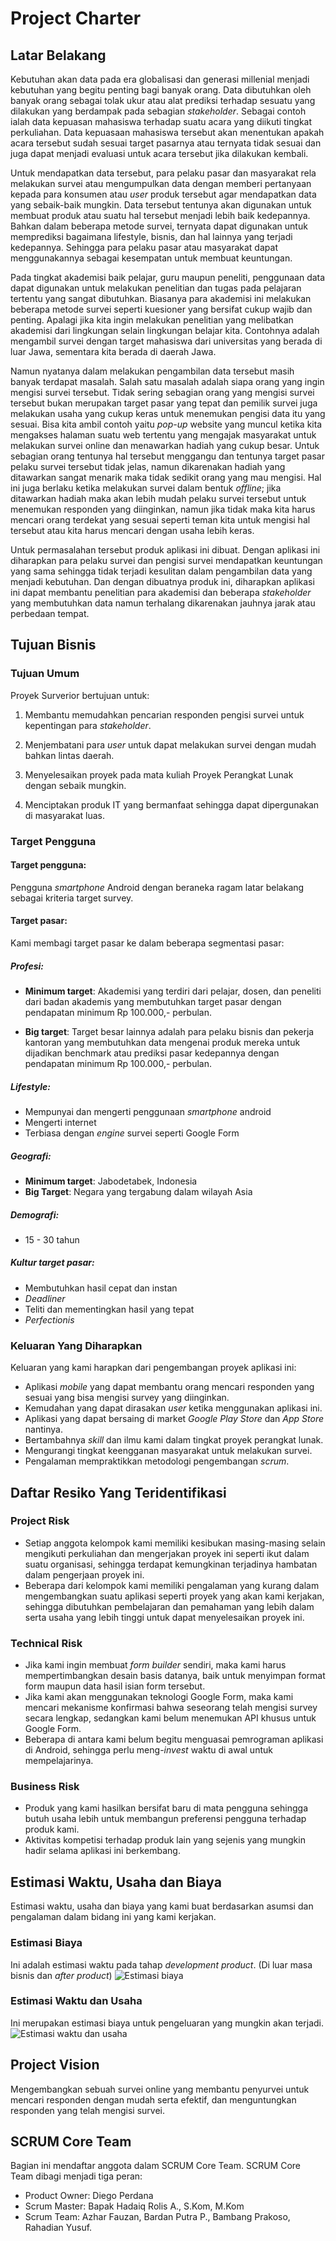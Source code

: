 Project Charter
===============

## Latar Belakang

Kebutuhan akan data pada era globalisasi dan generasi millenial menjadi kebutuhan yang begitu penting bagi banyak orang. Data dibutuhkan oleh banyak orang sebagai tolak ukur atau alat prediksi terhadap sesuatu yang dilakukan yang berdampak pada sebagian *stakeholder*. Sebagai contoh ialah data kepuasan mahasiswa terhadap suatu acara yang diikuti tingkat perkuliahan. Data kepuasaan mahasiswa tersebut akan menentukan apakah acara tersebut sudah sesuai target pasarnya atau ternyata tidak sesuai dan juga dapat menjadi evaluasi untuk acara tersebut jika dilakukan kembali.

Untuk mendapatkan data tersebut, para pelaku pasar dan masyarakat rela melakukan survei atau mengumpulkan data dengan memberi pertanyaan kepada para konsumen atau *user* produk tersebut agar mendapatkan data yang sebaik-baik mungkin. Data tersebut tentunya akan digunakan untuk membuat produk atau suatu hal tersebut menjadi lebih baik kedepannya. Bahkan dalam beberapa metode survei, ternyata dapat digunakan untuk memprediksi bagaimana lifestyle, bisnis, dan hal lainnya yang terjadi kedepannya. Sehingga para pelaku pasar atau masyarakat dapat menggunakannya sebagai kesempatan untuk membuat keuntungan.

Pada tingkat akademisi baik pelajar, guru maupun peneliti, penggunaan data dapat digunakan untuk melakukan penelitian dan tugas pada pelajaran tertentu yang sangat dibutuhkan. Biasanya para akademisi ini melakukan beberapa metode survei seperti kuesioner yang bersifat cukup wajib dan penting. Apalagi jika kita ingin melakukan penelitian yang melibatkan akademisi dari lingkungan selain lingkungan belajar kita. Contohnya adalah mengambil survei dengan target mahasiswa dari universitas yang berada di luar Jawa, sementara kita berada di daerah Jawa.

Namun nyatanya dalam melakukan pengambilan data tersebut masih banyak terdapat masalah. Salah satu masalah adalah siapa orang yang ingin mengisi survei tersebut. Tidak sering sebagian orang yang mengisi survei tersebut bukan merupakan target pasar yang tepat dan pemilik survei juga melakukan usaha yang cukup keras untuk menemukan pengisi data itu yang sesuai. Bisa kita ambil contoh yaitu *pop-up* website yang muncul ketika kita mengakses halaman suatu web tertentu yang mengajak masyarakat untuk melakukan survei online dan menawarkan hadiah yang cukup besar. Untuk sebagian orang tentunya hal tersebut menggangu dan tentunya target pasar pelaku survei tersebut tidak jelas, namun dikarenakan hadiah yang ditawarkan sangat menarik maka tidak sedikit orang yang mau mengisi. Hal ini juga berlaku ketika melakukan survei dalam bentuk *offline*; jika ditawarkan hadiah maka akan lebih mudah pelaku survei tersebut untuk menemukan responden yang diinginkan, namun jika tidak maka kita harus mencari orang terdekat yang sesuai seperti teman kita untuk mengisi hal tersebut atau kita harus mencari dengan usaha lebih keras.

Untuk permasalahan tersebut produk aplikasi ini dibuat. Dengan aplikasi ini diharapkan para pelaku survei dan pengisi survei mendapatkan keuntungan yang sama sehingga tidak terjadi kesulitan dalam pengambilan data yang menjadi kebutuhan. Dan dengan dibuatnya produk ini, diharapkan aplikasi ini dapat membantu penelitian para akademisi dan beberapa *stakeholder* yang membutuhkan data namun terhalang dikarenakan jauhnya jarak atau perbedaan tempat.


## Tujuan Bisnis

### Tujuan Umum

Proyek Surverior bertujuan untuk:

1. Membantu memudahkan pencarian responden pengisi survei untuk kepentingan para *stakeholder*.

2. Menjembatani para *user* untuk dapat melakukan survei dengan mudah bahkan lintas daerah.

3. Menyelesaikan proyek pada mata kuliah Proyek Perangkat Lunak dengan sebaik mungkin.

4. Menciptakan produk IT yang bermanfaat sehingga dapat dipergunakan di masyarakat luas. 

### Target Pengguna

#### Target pengguna:

Pengguna *smartphone* Android dengan beraneka ragam latar belakang sebagai kriteria target survey.

#### Target pasar:

Kami membagi target pasar ke dalam beberapa segmentasi pasar:

##### Profesi: 

* **Minimum target**: Akademisi yang terdiri dari pelajar, dosen, dan peneliti dari badan akademis yang membutuhkan target
pasar dengan pendapatan minimum Rp 100.000,- perbulan.

* **Big target**: Target besar lainnya adalah para pelaku bisnis dan pekerja kantoran yang membutuhkan data mengenai produk
mereka untuk dijadikan benchmark atau prediksi pasar kedepannya dengan pendapatan minimum Rp 100.000,- 
perbulan.

##### Lifestyle:
* Mempunyai dan mengerti penggunaan *smartphone* android 
* Mengerti internet 
* Terbiasa dengan *engine* survei seperti Google Form 

##### Geografi:
* **Minimum target**: Jabodetabek, Indonesia
* **Big Target**: Negara yang tergabung dalam wilayah Asia
    
##### Demografi: 
* 15 - 30 tahun

##### Kultur target pasar:
* Membutuhkan hasil cepat dan instan
* *Deadliner*
* Teliti dan mementingkan hasil yang tepat
* *Perfectionis*

### Keluaran Yang Diharapkan
Keluaran yang kami harapkan dari pengembangan proyek aplikasi ini:
* Aplikasi *mobile* yang dapat membantu orang mencari responden yang sesuai yang bisa mengisi survey yang diinginkan.
* Kemudahan yang dapat dirasakan *user* ketika menggunakan aplikasi ini.
* Aplikasi yang dapat bersaing di market *Google Play Store* dan *App Store* nantinya.
* Bertambahnya *skill* dan ilmu kami dalam tingkat proyek perangkat lunak.
* Mengurangi tingkat keengganan masyarakat untuk melakukan survei.
* Pengalaman mempraktikkan metodologi pengembangan *scrum*.

## Daftar Resiko Yang Teridentifikasi

### Project Risk
* Setiap anggota kelompok kami memiliki kesibukan masing-masing selain mengikuti perkuliahan dan mengerjakan proyek ini seperti ikut dalam suatu organisasi, sehingga terdapat kemungkinan terjadinya hambatan dalam pengerjaan proyek ini.
* Beberapa dari kelompok kami memiliki pengalaman yang kurang dalam mengembangkan suatu aplikasi seperti proyek yang akan kami kerjakan, sehingga dibutuhkan pembelajaran dan pemahaman yang lebih dalam serta usaha yang lebih tinggi untuk dapat menyelesaikan proyek ini.

### Technical Risk
* Jika kami ingin membuat *form builder* sendiri, maka kami harus mempertimbangkan desain basis datanya, baik untuk menyimpan format form maupun data hasil isian form tersebut.
* Jika kami akan menggunakan teknologi Google Form, maka kami mencari mekanisme konfirmasi bahwa seseorang telah mengisi survey secara lengkap, sedangkan kami belum menemukan API khusus untuk Google Form.
* Beberapa di antara kami belum begitu menguasai pemrograman aplikasi di Android, sehingga perlu meng-*invest* waktu di awal untuk mempelajarinya.

### Business Risk
* Produk yang kami hasilkan bersifat baru di mata pengguna sehingga butuh usaha lebih untuk membangun preferensi pengguna terhadap produk kami.
* Aktivitas kompetisi terhadap produk lain yang sejenis yang mungkin hadir selama aplikasi ini berkembang.

## Estimasi Waktu, Usaha dan Biaya

Estimasi waktu, usaha dan biaya yang kami buat berdasarkan asumsi dan pengalaman dalam bidang ini yang kami kerjakan.

### Estimasi Biaya
Ini adalah estimasi waktu pada tahap *development product*. (Di luar masa bisnis dan *after product*)
![Estimasi biaya](docs/biaya.png)

### Estimasi Waktu dan Usaha
Ini merupakan estimasi biaya untuk pengeluaran yang mungkin akan terjadi.
![Estimasi waktu dan usaha](docs/Gant_Chart_of_Surverior.png)

## Project Vision
Mengembangkan sebuah survei online yang membantu penyurvei untuk mencari responden dengan mudah serta efektif, dan menguntungkan responden yang telah mengisi survei.  

## SCRUM Core Team
Bagian ini mendaftar anggota dalam SCRUM Core Team. SCRUM Core Team dibagi
menjadi tiga peran:

* Product Owner: Diego Perdana
* Scrum Master: Bapak Hadaiq Rolis A., S.Kom, M.Kom
* Scrum Team: Azhar Fauzan, Bardan Putra P., Bambang Prakoso, Rahadian Yusuf.

